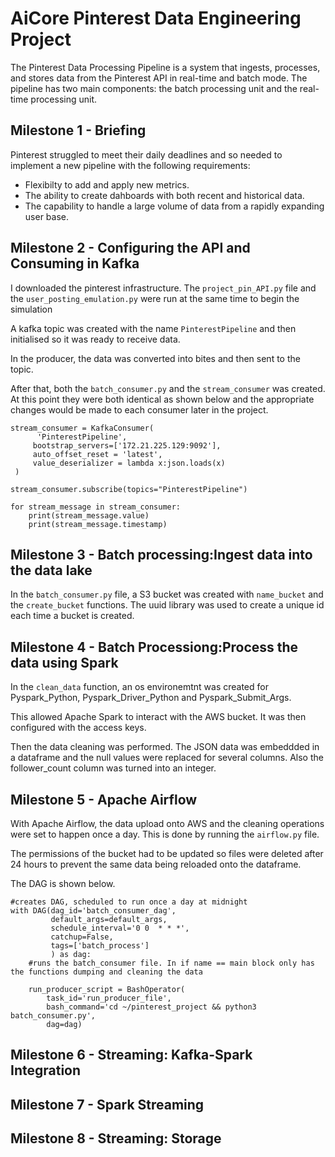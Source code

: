 # AiCore Pinterest Data Engineering Project

The Pinterest Data Processing Pipeline is a system that ingests, processes, and stores data from the Pinterest API in real-time and batch mode. 
The pipeline has two main components: the batch processing unit and the real-time processing unit.


## Milestone 1 - Briefing

Pinterest struggled to meet their daily deadlines and so needed to implement a new pipeline with the following requirements:
* Flexibilty to add and apply new metrics.
* The ability to create dahboards with both recent and historical data.
* The capability to handle a large volume of data from a rapidly expanding user base.

## Milestone 2 - Configuring the API and Consuming in Kafka

I downloaded the pinterest infrastructure. The ```project_pin_API.py``` file and the ```user_posting_emulation.py``` were run at the same time to begin the simulation

A kafka topic was created with the name ```PinterestPipeline``` and then initialised so it was ready to receive data.

In the producer, the data was converted into bites and then sent to the topic. 

After that, both the ```batch_consumer.py``` and the ```stream_consumer``` was created. At this point they were both identical as shown below and the appropriate changes would be made to each consumer later in the project.


```
stream_consumer = KafkaConsumer(
      'PinterestPipeline',
     bootstrap_servers=['172.21.225.129:9092'],
     auto_offset_reset = 'latest',
     value_deserializer = lambda x:json.loads(x)
 )

stream_consumer.subscribe(topics="PinterestPipeline")

for stream_message in stream_consumer:
    print(stream_message.value)
    print(stream_message.timestamp)

```

## Milestone 3 - Batch processing:Ingest data into the data lake

In the ```batch_consumer.py``` file, a S3 bucket was created with ```name_bucket``` and the ```create_bucket``` functions.
The uuid library was used to create a unique id each time a bucket is created. 

## Milestone 4 - Batch Processiong:Process the data using Spark

In the ```clean_data``` function, an os environemtnt was created for Pyspark_Python, Pyspark_Driver_Python and Pyspark_Submit_Args.

This allowed Apache Spark to interact with the AWS bucket.
It was then configured with the access keys.

Then the data cleaning was performed.
The JSON data was embeddded in a dataframe and the null values were replaced for several columns.
Also the follower_count column was turned into an integer.

## Milestone 5 - Apache Airflow
With Apache Airflow, the data upload onto AWS and the cleaning operations were set to happen once a day.
This is done by running the ```airflow.py``` file. 

The permissions of the bucket had to be updated so files were deleted after 24 hours to prevent the same data being reloaded onto the dataframe.

The DAG is shown below.

```
#creates DAG, scheduled to run once a day at midnight
with DAG(dag_id='batch_consumer_dag',
         default_args=default_args,
         schedule_interval='0 0  * * *',
         catchup=False,
         tags=['batch_process']
         ) as dag:
    #runs the batch_consumer file. In if name == main block only has the functions dumping and cleaning the data

    run_producer_script = BashOperator(
        task_id='run_producer_file',
        bash_command='cd ~/pinterest_project && python3 batch_consumer.py',
        dag=dag)

```

## Milestone 6 - Streaming: Kafka-Spark Integration


## Milestone 7 - Spark Streaming


## Milestone 8 - Streaming: Storage
